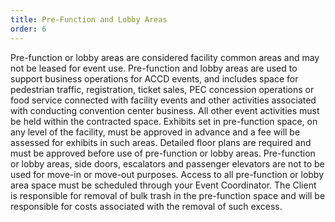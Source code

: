 ```yaml
---
title: Pre-Function and Lobby Areas
order: 6
---
```


Pre-function or lobby areas are considered facility common areas and may not be leased for event use. Pre-function and lobby areas are used to support business operations for ACCD events, and includes space for pedestrian traffic, registration, ticket sales, PEC concession operations or food service connected with facility events and other activities associated with conducting convention center business. All other event activities must be held within the contracted space. Exhibits set in pre-function space, on any level of the facility, must be approved in advance and a fee will be assessed for exhibits in such areas. Detailed floor plans are required and must be approved before use of pre-function or lobby areas. Pre-function or lobby areas, side doors, escalators and passenger elevators are not to be used for move-in or move-out purposes. Access to all pre-function or lobby area space must be scheduled through your Event Coordinator. The Client is responsible for removal of bulk trash in the pre-function space and will be responsible for costs associated with the removal of such excess.
